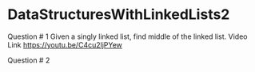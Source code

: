 # DataStructuresWithLinkedLists2
Question # 1 Given a singly linked list, find middle of the linked list.
Video Link https://youtu.be/C4cu2ljPYew

Question # 2
